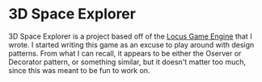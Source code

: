 # 3D Space Explorer
3D Space Explorer is a project based off of the [Locus Game Engine](https://github.com/themaddoctor1/GameEngine_Locus) that I wrote.
I started writing this game as an excuse to play around with design patterns.
From what I can recall, it appears to be either the Oserver or Decorator pattern, or something similar, but it doesn't matter too much, since this was meant to be fun to work on.
